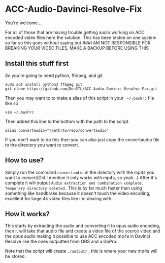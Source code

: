 # ACC-Audio-Davinci-Resolve-Fix
You're welcome...


For all of those that are having trouble getting audio working on ACC encoded video files here the solution.
This has been tested on one system so far so this goes without saying but 
###I AM NOT RESPONSIBLE FOR BREAKING YOUR VIDEO FILES, MAKE A BACKUP BEFORE USING THIS

## Install this stuff first

So you're going to need python, ffmpeg, and git
```
sudo apt install python3 ffmpeg git
git clone https://github.com/DeaSTL/ACC-Audio-Davinci-Resolve-Fix.git
```
Then you may want to to make a alias of this script in your ` ~/.bashrc` file
like so
```
vim ~/.bashrc
```
Then added this line to the bottom with the path to the script.
```
alias convertaudio="/path/to/repo/convertaudio"
```
If you don't want to do this then you can also just copy the convertaudio file to the directory you want to convert.


## How to use? ##

Simply run the command `convertaudio` in the directory with the mp4s you want to convert(Did I mention it only works with mp4s, so yeah...)
After it's complete it will output `Audio extraction and combination complete. Temporary directory deleted.`
This is by far much faster than using something like handbrake because it doesn't touch the video encoding, excellent for large 4k video files like i'm dealing with.


## How it works?

This starts by extracting the audio and converting it to opus audio encoding, then it will take that audio file and create a video file of the source video and the opus audio making it possible to use ACC encoded mp4s in Davinci Resolve like the ones outputted from OBS and a GoPro.

Note that the script will create `./output/` , this is where your new mp4s will be stored.


